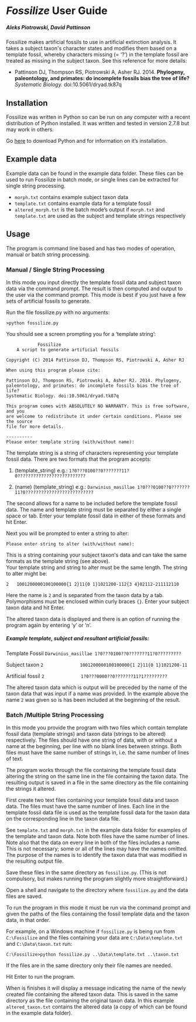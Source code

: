 # *Fossilize* User Guide
##### Aleks Piotrowski, David Pattinson

Fossilize makes artificial fossils to use in artificial extinction analysis. It takes a subject taxon's character states and modifies them based on a template fossil, whereby characters missing (= ‘?’) in the template fossil are treated as missing in the subject taxon. See this reference for more details:

- Pattinson DJ, Thompson RS, Piotrowski A, Asher RJ. 2014. **Phylogeny, paleontology, and primates: do incomplete fossils bias the tree of life?** *Systematic Biology.* doi:10.5061/dryad.tk87q

## Installation

Fossilize was written in Python so can be run on any computer with a recent distribution of Python installed. It was written and tested in version 2.7.8 but may work in others. 

Go [here](https://www.python.org/downloads/) to download Python and for information on it’s installation.

## Example data

Example data can be found in the example data folder. These files can be used to run Fossilize in batch mode, or single lines can be extracted for single string processing.

- `morph.txt` contains example subject taxon data
- `template.txt` contains example data for a template fossil
- `altered_morph.txt` is the batch mode’s output if `morph.txt` and `template.txt` are used as the subject and template strings respectively

## Usage

The program is command line based and has two modes of operation, manual or batch string processing.

### Manual / Single String Processing

In this mode you input directly the template fossil data and subject taxon data via the command prompt. The result is then computed and output to the user via the command prompt. This mode is best if you just have a few sets of artificial fossils to generate.

Run the file fossilize.py with no arguments:

~~~
>python fossilize.py
~~~

You should see a screen prompting you for a ‘template string’:

~~~
			Fossilize
	A script to generate artificial fossils

Copyright (C) 2014 Pattinson DJ, Thompson RS, Piotrowski A, Asher RJ

When using this program please cite:

Pattinson DJ, Thompson RS, Piotrowski A, Asher RJ. 2014. Phylogeny,
paleontology, and primates: do incomplete fossils bias the tree of life?
Systematic Biology. doi:10.5061/dryad.tk87q

This program comes with ABSOLUTELY NO WARRANTY. This is free software, and you
are welcome to redistribute it under certain conditions. Please see the source
file for more details.

----------
Please enter template string (with/without name):
~~~

The template string is a string of characters representing your template fossil data.
There are two formats that the program accepts:

1. (template_string)
 e.g.: `1?0???0100??0???????11?0??????????????????????????`

2. (name) (template_string)
 e.g.: `Darwinius_masillae 1?0???0100??0???????11?0??????????????????????????`

The second allows for a name to be included before the template fossil data. The name and template string must be separated by either a single space or tab. Enter your template fossil data in either of these formats and hit Enter.

Next you will be prompted to enter a string to alter:

~~~
Please enter string to alter (with/without name):
~~~

This is a string containing your subject taxon's data and can take the same formats as the template string (see above).  
Your template string and string to alter must be the same length.
The string to alter might be:

~~~
2	1001200000100100000{1 2}11{0 1}1021200-112{3 4}02112-211112110
~~~

Here the name is `2` and is separated from the taxon data by a tab. Polymorphisms must be enclosed within curly braces `{}`. Enter your subject taxon data and hit Enter.

The altered taxon data is displayed and there is an option of running the program again by entering ‘y’ or ‘n’.

##### Example template, subject and resultant artificial fossils:

Template Fossil	
`Darwinius_masillae	1?0???0100??0???????11?0?????????`

Subject taxon
`2				1001200000100100000{1 2}11{0 1}1021200-11`

Artificial fossil
`2				1?0???0000??0???????11?1?????????`

The altered taxon data which is output will be preceded by the name of the taxon data that was input if a name was provided. In the example above the name `2` was given so is has been included at the beginning of the result.

### Batch /Multiple String Processing

In this mode you provide the program with two files which contain template fossil data (template strings) and taxon data (strings to be altered) respectively. The files should have one string of data, with or without a name at the beginning, per line with no blank lines between strings. Both files must have the same number of strings in, i.e. the same number of lines of text.

The program works through the file containing the template fossil data altering the string on the same line in the file containing the taxon data. The resulting output is saved in a file in the same directory as the file containing the strings it altered.

First create two text files containing your template fossil data and taxon data. The files must have the same number of lines. Each line in the template fossil data file is used as the template fossil data for the taxon data on the corresponding line in the taxon data file. 

See `template.txt` and `morph.txt` in the example data folder for examples of the template and taxon data. Note both files have the same number of lines. Note also that the data on every line in both of the files includes a name. This is not necessary; some or all of the lines may have the names omitted. The purpose of the names is to identify the taxon data that was modified in the resulting output file.

Save these files in the same directory as `fossilize.py`. (This is not compulsory, but makes running the program slightly more straightforward.)

Open a shell and navigate to the directory where `fossilize.py` and the data files are saved.

To run the program in this mode it must be run via the command prompt and given the paths of the files containing the fossil template data and the taxon data, in that order.

For example, on a Windows machine if `fossilize.py` is being run from `C:\Fossilize` and the files containing your data are `C:\Data\template.txt` and `C:\Data\taxon.txt` run:

~~~
C:\Fossilize>python fossilize.py ..\Data\template.txt ..\taxon.txt
~~~

If the files are in the same directory only their file names are needed.

Hit Enter to run the program.

When is finishes it will display a message indicating the name of the newly created file containing the altered taxon data. This is saved in the same directory as the file containing the original taxon data. In this example `altered_taxon.txt` contains the altered data (a copy of which can be found in the example data folder).
